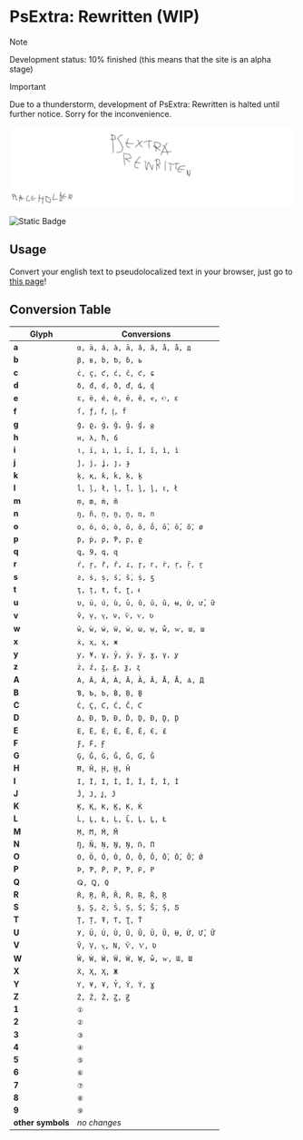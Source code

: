 # PsExtra: Rewritten (WIP)
> [!NOTE]  
> Development status: 10% finished (this means that the site is an alpha stage)

> [!IMPORTANT]  
> Due to a thunderstorm, development of PsExtra: Rewritten is halted until further notice. Sorry for the inconvenience.

![GitHub Cover](https://raw.githubusercontent.com/elidianesampaiotrabuco/PsExtraRewritten/main/img/github-banner.png)

![Static Badge](https://img.shields.io/badge/github-v0.1.3.1-lightgrey?logo=github&logoColor=lightgrey)

## Usage
Convert your english text to pseudolocalized text in your browser, just go to [this page](https://elidianesampaiotrabuco.github.io/PsExtraRewritten/)!

## Conversion Table
| Glyph | Conversions |
| --- | --- |
| **a** | `α, ä, á, à, ā, ǎ, ă, å, å, д` |
| **b** | `β, в, b, ƅ, ɓ, ь` |
| **c** | `ċ, ç, ƈ, ć, č, ƈ, ɕ` |
| **d** | `δ, đ, ɗ, ð, ď, ȡ, ɖ` |
| **e** | `ε, ë, é, è, ē, ě, ҽ, ℮, ε` |
| **f** | `ſ, ƒ, ẝ, ᶂ, ḟ` |
| **g** | `ģ, ϱ, ġ, ğ, ḡ, ɠ, ᶃ` |
| **h** | `н, λ, ħ, ճ` |
| **i** | `ι, ï, ı, ì, ī, ǐ, ĭ, ì, ì` |
| **j** | `ĵ, j, ʝ, ȷ, ɟ` |
| **k** | `ķ, қ, ƙ, ḱ, ḳ, ḵ` |
| **l** | `ĺ, ļ, ł, ḷ, ḹ, ḻ, ḽ, ℓ, ł` |
| **m** | `ṃ, ₥, ṁ, m̃` |
| **n** | `ŋ, ñ, ṇ, ṉ, ṋ, ռ, п` |
| **o** | `ο, ö, ó, ò, ō, ǒ, ṍ, ṑ, ṓ, ṏ, ø` |
| **p** | `ƥ, ṗ, ρ, Ƥ, բ, ϱ` |
| **q** | `ꝗ, 9, գ, զ` |
| **r** | `ŕ, ŗ, ř, ȓ, ɾ, ɼ, г, ṙ, ṛ, ṝ, ṟ` |
| **s** | `ƨ, ṡ, ṣ, ṥ, ṧ, ṩ, ƽ` |
| **t** | `ţ, ț, ŧ, ƭ, ʈ, ᵵ` |
| **u** | `υ, ü, ú, ù, ū, ǔ, ŭ, ũ, ʉ, ứ, ử, ữ` |
| **v** | `ṽ, ṿ, ᶌ, ν, ѷ, ѵ, ʋ` |
| **w** | `ŵ, ẁ, ẃ, ẅ, ẇ, ω, ẉ, ẘ, ⱳ, ɯ, ш` |
| **x** | `ẋ, ҳ, ҳ, ж` |
| **y** | `ƴ, ¥, ұ, ỷ, ẏ, ý, ɣ, γ, ỿ` |
| **z** | `ż, ź, ꙁ, ꙃ, ƺ, ʐ` |
| **A** | `Α, Ä, Á, À, Ā, Ǎ, Ă, Å, Å, Ѧ, Д` |
| **B** | `Ɓ, Ƅ, Ь, Ḃ, Ḅ, Ḇ` |
| **C** | `Ċ, Ç, Ƈ, Ć, Č, Ƈ` |
| **D** | `Δ, Đ, Ɗ, Ð, Ď, Ḏ, Ɖ, Ḓ, Ḑ` |
| **E** | `Ε, Ë, É, È, Ē, Ě, Є, £` |
| **F** | `Ƒ, Ḟ, Ꞙ` |
| **G** | `Ģ, Ğ, Ġ, Ğ, Ḡ, Ɠ, Ĝ` |
| **H** | `Ħ, Ḧ, Ḩ, Ḫ, Ĥ` |
| **I** | `Ι, Ï, I, Ì, Ī, Ǐ, Ĭ, Ì, Ì` |
| **J** | `Ĵ, J, Ʝ, J̇` |
| **K** | `Ķ, Қ, Ƙ, Ḵ, Ḳ, Ḱ` |
| **L** | `Ĺ, Ļ, Ł, Ḷ, Ḹ, Ḻ, Ḽ, Ł` |
| **M** | `Ṃ, Ϻ, Ṁ, M̃` |
| **N** | `Ŋ, Ñ, Ṇ, Ṉ, Ṋ, Ռ, П` |
| **O** | `Ο, Ö, Ó, Ò, Ō, Ǒ, Ṍ, Ṑ, Ṓ, Ṏ, Ǿ` |
| **P** | `Þ, Ƥ, Ṗ, Ρ, Ƥ, Բ, Ρ` |
| **Q** | `ⵕ, Ꝗ, Q` |
| **R** | `Ŕ, Ŗ, Ř, Ȓ, Ṙ, Ṛ, Ṝ, Ṟ` |
| **S** | `§, Ş, Ƨ, Ṡ, Ṣ, Ṥ, Ṧ, Ṩ, Ƽ` |
| **T** | `Ţ, Ț, Ŧ, Ƭ, Ʈ, Ť` |
| **U** | `У, Ü, Ú, Ù, Ū, Ǔ, Ŭ, Ũ, Ʉ, Ứ, Ử, Ữ` |
| **V** | `Ṽ, Ṿ, ᶌ, Ν, Ѷ, Ѵ, Ʋ` |
| **W** | `Ŵ, Ẁ, Ẃ, Ẅ, Ẇ, Ẉ, ẘ, ⱳ, Ɯ, Ш` |
| **X** | `Ẋ, Ҳ, Ҳ, Ж` |
| **Y** | `Ƴ, ¥, Ұ, Ỷ, Ẏ, Ý, Ɣ` |
| **Z** | `Ż, Ź, Ẑ, Ꙁ, Ꙃ` |
| **1** | `①` |
| **2** | `②` |
| **3** | `③` |
| **4** | `④` |
| **5** | `⑤` |
| **6** | `⑥` |
| **7** | `⑦` |
| **8** | `⑧` |
| **9** | `⑨` |
| **other symbols** | *no changes* |
